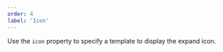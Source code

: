 ```yaml
---
order: 4
label: 'Icon'
---
```


Use the `icon` property to specify a template to display the expand icon.

